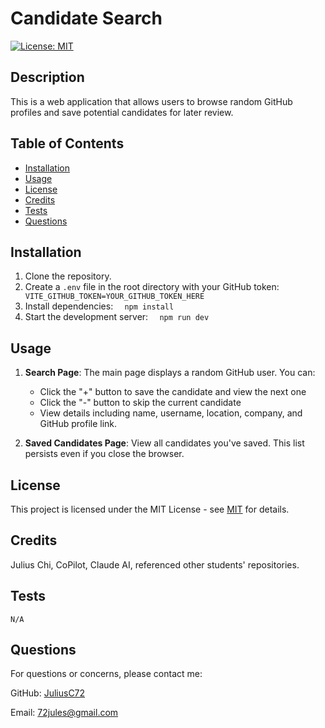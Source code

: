 # Candidate Search
[![License: MIT](https://img.shields.io/badge/License-MIT-yellow.svg)](https://opensource.org/licenses/MIT)

## Description

This is a web application that allows users to browse random GitHub profiles and save potential candidates for later review.

## Table of Contents

- [Installation](#installation)
- [Usage](#usage)
- [License](#license)
- [Credits](#credits)
- [Tests](#tests)
- [Questions](#questions)

## Installation

1. Clone the repository.
2. Create a `.env` file in the root directory with your GitHub token:   ```   VITE_GITHUB_TOKEN=YOUR_GITHUB_TOKEN_HERE   ```
3. Install dependencies:   ```   npm install   ```
4. Start the development server:   ```   npm run dev   ```


## Usage

1. **Search Page**: The main page displays a random GitHub user. You can:
      - Click the "+" button to save the candidate and view the next one
      - Click the "-" button to skip the current candidate
      - View details including name, username, location, company, and GitHub profile link.
        
3. **Saved Candidates Page**: View all candidates you've saved. This list persists even if you close the browser.

## License

This project is licensed under the MIT License - see [MIT](https://opensource.org/licenses/MIT) for details.

## Credits

Julius Chi, CoPilot, Claude AI, referenced other students' repositories.

## Tests

```
N/A
```

## Questions

For questions or concerns, please contact me:

GitHub: [JuliusC72](https://github.com/JuliusC72)

Email: [72jules@gmail.com](mailto:72jules@gmail.com)
